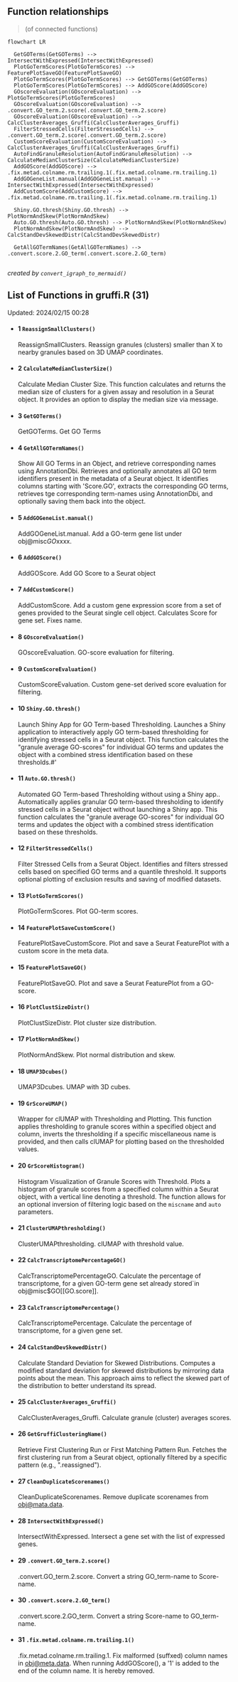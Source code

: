 ## Function relationships

 > (of connected functions)

```mermaid
flowchart LR 

  GetGOTerms(GetGOTerms) --> IntersectWithExpressed(IntersectWithExpressed)
  PlotGoTermScores(PlotGoTermScores) --> FeaturePlotSaveGO(FeaturePlotSaveGO)
  PlotGoTermScores(PlotGoTermScores) --> GetGOTerms(GetGOTerms)
  PlotGoTermScores(PlotGoTermScores) --> AddGOScore(AddGOScore)
  GOscoreEvaluation(GOscoreEvaluation) --> PlotGoTermScores(PlotGoTermScores)
  GOscoreEvaluation(GOscoreEvaluation) --> .convert.GO_term.2.score(.convert.GO_term.2.score)
  GOscoreEvaluation(GOscoreEvaluation) -->   CalcClusterAverages_Gruffi(CalcClusterAverages_Gruffi)
  FilterStressedCells(FilterStressedCells) --> .convert.GO_term.2.score(.convert.GO_term.2.score)
  CustomScoreEvaluation(CustomScoreEvaluation) --> CalcClusterAverages_Gruffi(CalcClusterAverages_Gruffi)
  AutoFindGranuleResolution(AutoFindGranuleResolution) --> CalculateMedianClusterSize(CalculateMedianClusterSize)
  AddGOScore(AddGOScore) --> .fix.metad.colname.rm.trailing.1(.fix.metad.colname.rm.trailing.1)
  AddGOGeneList.manual(AddGOGeneList.manual) --> IntersectWithExpressed(IntersectWithExpressed)
  AddCustomScore(AddCustomScore) --> .fix.metad.colname.rm.trailing.1(.fix.metad.colname.rm.trailing.1)

  Shiny.GO.thresh(Shiny.GO.thresh) --> PlotNormAndSkew(PlotNormAndSkew)
  Auto.GO.thresh(Auto.GO.thresh) --> PlotNormAndSkew(PlotNormAndSkew)
  PlotNormAndSkew(PlotNormAndSkew) --> CalcStandDevSkewedDistr(CalcStandDevSkewedDistr)

  GetAllGOTermNames(GetAllGOTermNames) --> .convert.score.2.GO_term(.convert.score.2.GO_term)
 
```

 *created by `convert_igraph_to_mermaid()`*



## List of Functions in gruffi.R (31) 

Updated: 2024/02/15 00:28

- #### 1 `ReassignSmallClusters()`

  ReassignSmallClusters. Reassign granules (clusters) smaller than X to nearby granules based on 3D UMAP coordinates.

- #### 2 `CalculateMedianClusterSize()`

  Calculate Median Cluster Size. This function calculates and returns the median size of clusters for a given assay  and resolution in a Seurat object. It provides an option to display the median size via message. 

- #### 3 `GetGOTerms()`

  GetGOTerms. Get GO Terms

- #### 4 `GetAllGOTermNames()`

  Show All GO Terms in an Object, and retrieve corresponding names using AnnotationDbi. Retrieves and optionally annotates all GO term identifiers present in the  metadata of a Seurat object. It identifies columns starting with 'Score.GO',  extracts the corresponding GO terms, retrieves tge corresponding term-names using AnnotationDbi,  and optionally saving them back into the object.

- #### 5 `AddGOGeneList.manual()`

  AddGOGeneList.manual. Add a GO-term gene list under obj@misc$GO$xxxx.

- #### 6 `AddGOScore()`

  AddGOScore. Add GO Score to a Seurat object

- #### 7 `AddCustomScore()`

  AddCustomScore. Add a custom gene expression score from a set of genes provided to the  Seurat single cell object. Calculates Score for gene set. Fixes name.

- #### 8 `GOscoreEvaluation()`

  GOscoreEvaluation. GO-score evaluation for filtering.

- #### 9 `CustomScoreEvaluation()`

  CustomScoreEvaluation. Custom gene-set derived score evaluation for filtering.

- #### 10 `Shiny.GO.thresh()`

  Launch Shiny App for GO Term-based Thresholding. Launches a Shiny application to interactively apply GO term-based thresholding  for identifying stressed cells in a Seurat object. This function calculates the  "granule average GO-scores" for individual GO terms and updates the object with a combined stress  identification based on these thresholds.#'

- #### 11 `Auto.GO.thresh()`

  Automated GO Term-based Thresholding without using a Shiny app.. Automatically applies granular GO term-based thresholding to identify stressed cells  in a Seurat object without launching a Shiny app. This function calculates the  "granule average GO-scores" for individual GO terms and updates the object with a combined stress  identification based on these thresholds.

- #### 12 `FilterStressedCells()`

  Filter Stressed Cells from a Seurat Object. Identifies and filters stressed cells based on specified GO terms and a quantile threshold.  It supports optional plotting of exclusion results and saving of modified datasets.

- #### 13 `PlotGoTermScores()`

  PlotGoTermScores. Plot GO-term scores.

- #### 14 `FeaturePlotSaveCustomScore()`

  FeaturePlotSaveCustomScore. Plot and save a Seurat FeaturePlot with a custom score in the meta data.

- #### 15 `FeaturePlotSaveGO()`

  FeaturePlotSaveGO. Plot and save a Seurat FeaturePlot from a GO-score.

- #### 16 `PlotClustSizeDistr()`

  PlotClustSizeDistr. Plot cluster size distribution.

- #### 17 `PlotNormAndSkew()`

  PlotNormAndSkew. Plot normal distribution and skew.

- #### 18 `UMAP3Dcubes()`

  UMAP3Dcubes. UMAP with 3D cubes.

- #### 19 `GrScoreUMAP()`

  Wrapper for clUMAP with Thresholding and Plotting. This function applies thresholding to granule scores within a specified object and column,  inverts the thresholding if a specific miscellaneous name is provided, and then calls clUMAP  for plotting based on the thresholded values. 

- #### 20 `GrScoreHistogram()`

  Histogram Visualization of Granule Scores with Threshold. Plots a histogram of granule scores from a specified column within a Seurat object,  with a vertical line denoting a threshold. The function allows for an optional  inversion of filtering logic based on the `miscname` and `auto` parameters. 

- #### 21 `ClusterUMAPthresholding()`

  ClusterUMAPthresholding. clUMAP with threshold value.

- #### 22 `CalcTranscriptomePercentageGO()`

  CalcTranscriptomePercentageGO. Calculate the percentage of transcriptome, for a given GO-term gene set already stored`in obj@misc$GO[[GO.score]].

- #### 23 `CalcTranscriptomePercentage()`

  CalcTranscriptomePercentage. Calculate the percentage of transcriptome, for a given gene set.

- #### 24 `CalcStandDevSkewedDistr()`

  Calculate Standard Deviation for Skewed Distributions. Computes a modified standard deviation for skewed distributions by mirroring data points about the mean.  This approach aims to reflect the skewed part of the distribution to better understand its spread. 

- #### 25 `CalcClusterAverages_Gruffi()`

  CalcClusterAverages_Gruffi. Calculate granule (cluster) averages scores.

- #### 26 `GetGruffiClusteringName()`

  Retrieve First Clustering Run or First Matching Pattern Run. Fetches the first clustering run from a Seurat object,  optionally filtered by a specific pattern (e.g., ".reassigned"). 

- #### 27 `CleanDuplicateScorenames()`

  CleanDuplicateScorenames. Remove duplicate scorenames from obj@mata.data.

- #### 28 `IntersectWithExpressed()`

  IntersectWithExpressed. Intersect a gene set with the list of expressed genes.

- #### 29 `.convert.GO_term.2.score()`

  .convert.GO_term.2.score. Convert a string GO_term-name to Score-name.

- #### 30 `.convert.score.2.GO_term()`

  .convert.score.2.GO_term. Convert a string Score-name to GO_term-name.

- #### 31 `.fix.metad.colname.rm.trailing.1()`

  .fix.metad.colname.rm.trailing.1. Fix malformed (suffxed) column names in obj@meta.data. When running AddGOScore(),  a '1' is added to the end of the column name. It is hereby removed.

